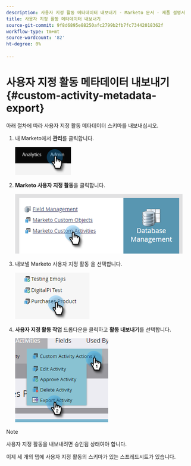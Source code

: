 ```yaml
---
description: 사용자 지정 활동 메타데이터 내보내기 - Marketo 문서 - 제품 설명서
title: 사용자 지정 활동 메타데이터 내보내기
source-git-commit: 9f8d6895e88250afc2799b2fb7fc73442018362f
workflow-type: tm+mt
source-wordcount: '82'
ht-degree: 0%

---
```


# 사용자 지정 활동 메타데이터 내보내기 {#custom-activity-metadata-export}

아래 절차에 따라 사용자 지정 활동 메타데이터 스키마를 내보내십시오.

1. 내 Marketo에서 **관리**&#x200B;를 클릭합니다.

   ![](assets/custom-activity-metadata-export-1.png)

1. **Marketo 사용자 지정 활동**&#x200B;을 클릭합니다.

   ![](assets/custom-activity-metadata-export-2.png)

1. 내보낼 Marketo 사용자 지정 활동 을 선택합니다.

   ![](assets/custom-activity-metadata-export-3.png)

1. **사용자 지정 활동 작업** 드롭다운을 클릭하고 **활동 내보내기**&#x200B;를 선택합니다.

   ![](assets/custom-activity-metadata-export-4.png)

>[!NOTE]
>
>사용자 지정 활동을 내보내려면 승인됨 상태여야 합니다.

이제 세 개의 탭에 사용자 지정 활동의 스키마가 있는 스프레드시트가 있습니다.
